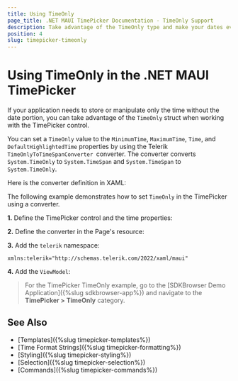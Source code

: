 ```yaml
---
title: Using TimeOnly
page_title: .NET MAUI TimePicker Documentation - TimeOnly Support
description: Take advantage of the TimeOnly type and make your dates even better when working with the Telerik UI for .NET MAUI TimePicker.
position: 4
slug: timepicker-timeonly
---
```


# Using TimeOnly in the .NET MAUI TimePicker

If your application needs to store or manipulate only the time without the date portion, you can take advantage of the `TimeOnly` struct when working with the TimePicker control.

You can set a `TimeOnly` value to the `MinimumTime`, `MaximumTime`, `Time`, and `DefaultHighlightedTime` properties by using the Telerik `TimeOnlyToTimeSpanConverter `converter. The converter converts `System.TimeOnly` to `System.TimeSpan` and `System.TimeSpan` to `System.TimeOnly`.


Here is the converter definition in XAML:

<snippet id='timepicker-timeonly-to-timespanconverter' />

The following example demonstrates how to set `TimeOnly` in the TimePicker using a converter.

**1.** Define the TimePicker control and the time properties:

<snippet id='timepicker-timeonly-support' />

**2.** Define the converter in the Page's resource:

<snippet id='timepicker-timeonly-to-timespanconverter' />

**3.** Add the `telerik` namespace:

```XAML
xmlns:telerik="http://schemas.telerik.com/2022/xaml/maui"
```

**4.** Add the `ViewModel`:

<snippet id='timepicker-timeonly-viewmodell' />

> For the TimePicker TimeOnly example, go to the [SDKBrowser Demo Application]({%slug sdkbrowser-app%}) and navigate to the **TimePicker > TimeOnly** category.

## See Also

- [Templates]({%slug timepicker-templates%})
- [Time Format Strings]({%slug timepicker-formatting%})
- [Styling]({%slug timepicker-styling%})
- [Selection]({%slug timepicker-selection%})
- [Commands]({%slug timepicker-commands%})
